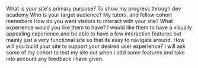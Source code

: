 What is your site's primary purpose?
To show my progress through dev academy
Who is your target audience?
My tutors, and fellow cohort memebers
How do you want visitors to interact with your site? What experience would you like them to have?
I would like them to have a visually appealing experience and be able to have a few interactive features but mainly just a very functional site so that its easy to navigate around.
How will you build your site to support your desired user experience?
I will ask some of my cohort to test my site out when i add some features and take into account any feedback i have given.
